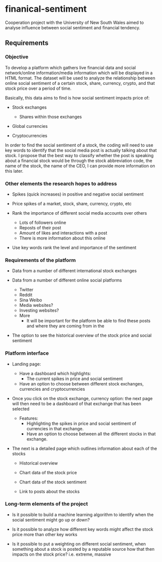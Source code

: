 # finanical-sentiment
Cooperation project with the University of New South Wales aimed to analyse influence between social sentiment and financial tendency. 

## Requirements

### Objective

To develop a platform which gathers live financial data and social network/online information/media information which will be displayed in a HTML format. The dataset will be used to analyze the relationship between online social sentiment of a certain stock, share, currency, crypto, and that stock price over a period of time. 

Basically, this data aims to find is how social sentiment impacts price of:

* Stock exchanges
  * Shares within those exchanges 

* Global currencies

* Cryptocurrencies

In order to find the social sentiment of a stock, the coding will need to use key words to identify that the social media post is actually talking about that stock. I propose that the best way to classify whether the post is speaking about a financial stock would be through the stock abbreviation code, the name of the stock, the name of the CEO, I can provide more information on this later. 

### Other elements the research hopes to address

* Spikes (quick increases) in positive and negative social sentiment

* Price spikes of a market, stock, share, currency, crypto, etc

* Rank the importance of different social media accounts over others
  * Lots of followers online
  * Reposts of their post
  * Amount of likes and interactions with a post
  * There is more information about this online

* Use key words rank the level and importance of the sentiment

### Requirements of the platform

* Data from a number of different international stock exchanges

* Data from a number of different online social platforms
  * Twitter
  * Reddit
  * Sina Weibo
  * Media websites?
  * Investing websites? 
  * More
    * It will be important for the platform be able to find these posts and where they are coming from in the

* The option to see the historical overview of the stock price and social sentiment

### Platform interface

* Landing page: 
  * Have a dashboard which highlights:
    * The current spikes in price and social sentiment
  * Have an option to choose between different stock exchanges, currencies and cryptocurrencies
* Once you click on the stock exchange, currency option: the next page will then need to be a dashboard of that exchange that has been selected
  * Features:
    * Highlighting the spikes in price and social sentiment of currencies in that exchange. 
    * Have an option to choose between all the different stocks in that exchange.

* The next is a detailed page which outlines information about each of the stocks

  * Historical overview

  * Chart data of the stock price
  * Chart data of the stock sentiment
  * Link to posts about the stocks 

### Long-term elements of the project

* Is it possible to build a machine learning algorithm to identify when the social sentiment might go up or down?

* Is it possible to analyze how different key words might affect the stock price more than other key works

* Is it possible to put a weighting on different social sentiment, when something about a stock is posted by a reputable source how that then impacts on the stock price? i.e. extreme, massive